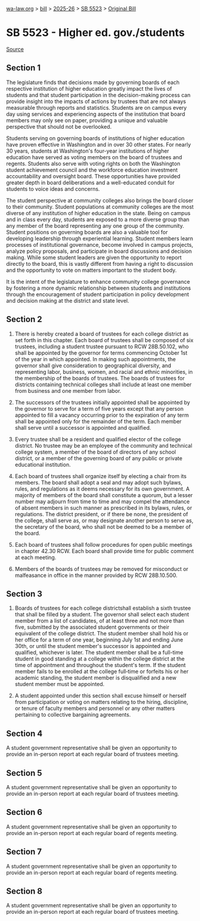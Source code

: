 [wa-law.org](/) > [bill](/bill/) > [2025-26](/bill/2025-26/) > [SB 5523](/bill/2025-26/sb/5523/) > [Original Bill](/bill/2025-26/sb/5523/1/)

# SB 5523 - Higher ed. gov./students

[Source](http://lawfilesext.leg.wa.gov/biennium/2025-26/Pdf/Bills/Senate%20Bills/5523.pdf)

## Section 1
The legislature finds that decisions made by governing boards of each respective institution of higher education greatly impact the lives of students and that student participation in the decision-making process can provide insight into the impacts of actions by trustees that are not always measurable through reports and statistics. Students are on campus every day using services and experiencing aspects of the institution that board members may only see on paper, providing a unique and valuable perspective that should not be overlooked.

Students serving on governing boards of institutions of higher education have proven effective in Washington and in over 30 other states. For nearly 30 years, students at Washington's four-year institutions of higher education have served as voting members on the board of trustees and regents. Students also serve with voting rights on both the Washington student achievement council and the workforce education investment accountability and oversight board. These opportunities have provided greater depth in board deliberations and a well-educated conduit for students to voice ideas and concerns.

The student perspective at community colleges also brings the board closer to their community. Student populations at community colleges are the most diverse of any institution of higher education in the state. Being on campus and in class every day, students are exposed to a more diverse group than any member of the board representing any one group of the community. Student positions on governing boards are also a valuable tool for developing leadership through experiential learning. Student members learn processes of institutional governance, become involved in campus projects, analyze policy proposals, and participate in board discussions and decision making. While some student leaders are given the opportunity to report directly to the board, this is vastly different from having a right to discussion and the opportunity to vote on matters important to the student body.

It is the intent of the legislature to enhance community college governance by fostering a more dynamic relationship between students and institutions through the encouragement of student participation in policy development and decision making at the district and state level.

## Section 2
1. There is hereby created a board of trustees for each college district as set forth in this chapter. Each board of trustees shall be composed of six trustees, including a student trustee pursuant to RCW 28B.50.102, who shall be appointed by the governor for terms commencing October 1st of the year in which appointed. In making such appointments, the governor shall give consideration to geographical diversity, and representing labor, business, women, and racial and ethnic minorities, in the membership of the boards of trustees. The boards of trustees for districts containing technical colleges shall include at least one member from business and one member from labor.

2. The successors of the trustees initially appointed shall be appointed by the governor to serve for a term of five years except that any person appointed to fill a vacancy occurring prior to the expiration of any term shall be appointed only for the remainder of the term. Each member shall serve until a successor is appointed and qualified.

3. Every trustee shall be a resident and qualified elector of the college district. No trustee may be an employee of the community and technical college system, a member of the board of directors of any school district, or a member of the governing board of any public or private educational institution.

4. Each board of trustees shall organize itself by electing a chair from its members. The board shall adopt a seal and may adopt such bylaws, rules, and regulations as it deems necessary for its own government. A majority of members of the board shall constitute a quorum, but a lesser number may adjourn from time to time and may compel the attendance of absent members in such manner as prescribed in its bylaws, rules, or regulations. The district president, or if there be none, the president of the college, shall serve as, or may designate another person to serve as, the secretary of the board, who shall not be deemed to be a member of the board.

5. Each board of trustees shall follow procedures for open public meetings in chapter 42.30 RCW. Each board shall provide time for public comment at each meeting.

6. Members of the boards of trustees may be removed for misconduct or malfeasance in office in the manner provided by RCW 28B.10.500.

## Section 3
1. Boards of trustees for each college districtshall establish a sixth trustee that shall be filled by a student. The governor shall select each student member from a list of candidates, of at least three and not more than five, submitted by the associated student governments or their equivalent of the college district. The student member shall hold his or her office for a term of one year, beginning July 1st and ending June 30th, or until the student member's successor is appointed and qualified, whichever is later. The student member shall be a full-time student in good standing at a college within the college district at the time of appointment and throughout the student's term. If the student member fails to be enrolled at the college full‑time or forfeits his or her academic standing, the student member is disqualified and a new student member must be appointed.

2. A student appointed under this section shall excuse himself or herself from participation or voting on matters relating to the hiring, discipline, or tenure of faculty members and personnel or any other matters pertaining to collective bargaining agreements.

## Section 4
A student government representative shall be given an opportunity to provide an in-person report at each regular board of trustees meeting.

## Section 5
A student government representative shall be given an opportunity to provide an in-person report at each regular board of trustees meeting.

## Section 6
A student government representative shall be given an opportunity to provide an in-person report at each regular board of regents meeting.

## Section 7
A student government representative shall be given an opportunity to provide an in-person report at each regular board of regents meeting.

## Section 8
A student government representative shall be given an opportunity to provide an in-person report at each regular board of trustees meeting.
